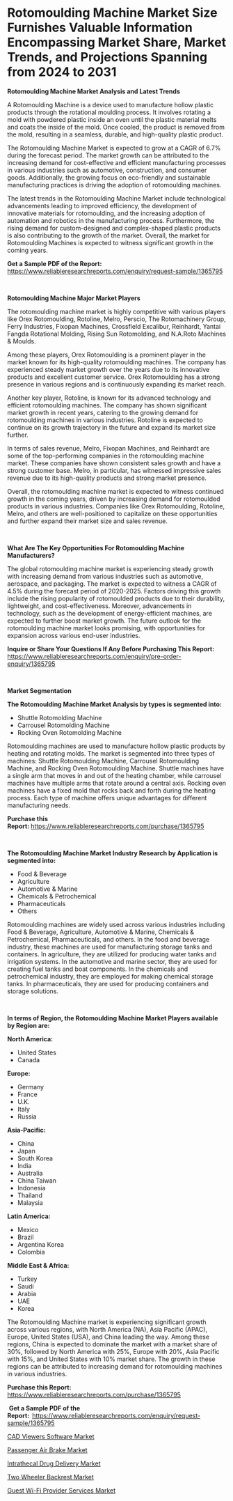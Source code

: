<p><h1>Rotomoulding Machine Market Size Furnishes Valuable Information Encompassing Market Share, Market Trends, and Projections Spanning from 2024 to 2031</h1></p><p><strong>Rotomoulding Machine Market Analysis and Latest Trends</strong></p>
<p><p>A Rotomoulding Machine is a device used to manufacture hollow plastic products through the rotational moulding process. It involves rotating a mold with powdered plastic inside an oven until the plastic material melts and coats the inside of the mold. Once cooled, the product is removed from the mold, resulting in a seamless, durable, and high-quality plastic product.</p><p>The Rotomoulding Machine Market is expected to grow at a CAGR of 6.7% during the forecast period. The market growth can be attributed to the increasing demand for cost-effective and efficient manufacturing processes in various industries such as automotive, construction, and consumer goods. Additionally, the growing focus on eco-friendly and sustainable manufacturing practices is driving the adoption of rotomoulding machines.</p><p>The latest trends in the Rotomoulding Machine Market include technological advancements leading to improved efficiency, the development of innovative materials for rotomoulding, and the increasing adoption of automation and robotics in the manufacturing process. Furthermore, the rising demand for custom-designed and complex-shaped plastic products is also contributing to the growth of the market. Overall, the market for Rotomoulding Machines is expected to witness significant growth in the coming years.</p></p>
<p><strong>Get a Sample PDF of the Report:&nbsp;</strong> <a href="https://www.reliableresearchreports.com/enquiry/request-sample/1365795">https://www.reliableresearchreports.com/enquiry/request-sample/1365795</a></p>
<p>&nbsp;</p>
<p><strong>Rotomoulding Machine Major Market Players</strong></p>
<p><p>The rotomoulding machine market is highly competitive with various players like Orex Rotomoulding, Rotoline, Melro, Perscio, The Rotomachinery Group, Ferry Industries, Fixopan Machines, Crossfield Excalibur, Reinhardt, Yantai Fangda Rotational Molding, Rising Sun Rotomolding, and N.A.Roto Machines & Moulds.</p><p>Among these players, Orex Rotomoulding is a prominent player in the market known for its high-quality rotomoulding machines. The company has experienced steady market growth over the years due to its innovative products and excellent customer service. Orex Rotomoulding has a strong presence in various regions and is continuously expanding its market reach.</p><p>Another key player, Rotoline, is known for its advanced technology and efficient rotomoulding machines. The company has shown significant market growth in recent years, catering to the growing demand for rotomoulding machines in various industries. Rotoline is expected to continue on its growth trajectory in the future and expand its market size further.</p><p>In terms of sales revenue, Melro, Fixopan Machines, and Reinhardt are some of the top-performing companies in the rotomoulding machine market. These companies have shown consistent sales growth and have a strong customer base. Melro, in particular, has witnessed impressive sales revenue due to its high-quality products and strong market presence.</p><p>Overall, the rotomoulding machine market is expected to witness continued growth in the coming years, driven by increasing demand for rotomoulded products in various industries. Companies like Orex Rotomoulding, Rotoline, Melro, and others are well-positioned to capitalize on these opportunities and further expand their market size and sales revenue.</p></p>
<p>&nbsp;</p>
<p><strong>What Are The Key Opportunities For Rotomoulding Machine Manufacturers?</strong></p>
<p><p>The global rotomoulding machine market is experiencing steady growth with increasing demand from various industries such as automotive, aerospace, and packaging. The market is expected to witness a CAGR of 4.5% during the forecast period of 2020-2025. Factors driving this growth include the rising popularity of rotomoulded products due to their durability, lightweight, and cost-effectiveness. Moreover, advancements in technology, such as the development of energy-efficient machines, are expected to further boost market growth. The future outlook for the rotomoulding machine market looks promising, with opportunities for expansion across various end-user industries.</p></p>
<p><strong>Inquire or Share Your Questions If Any Before Purchasing This Report:</strong> <a href="https://www.reliableresearchreports.com/enquiry/pre-order-enquiry/1365795">https://www.reliableresearchreports.com/enquiry/pre-order-enquiry/1365795</a></p>
<p>&nbsp;</p>
<p><strong>Market Segmentation</strong></p>
<p><strong>The Rotomoulding Machine Market Analysis by types is segmented into:</strong></p>
<p><ul><li>Shuttle Rotomolding Machine</li><li>Carrousel Rotomolding Machine</li><li>Rocking Oven Rotomolding Machine</li></ul></p>
<p><p>Rotomoulding machines are used to manufacture hollow plastic products by heating and rotating molds. The market is segmented into three types of machines: Shuttle Rotomoulding Machine, Carrousel Rotomoulding Machine, and Rocking Oven Rotomoulding Machine. Shuttle machines have a single arm that moves in and out of the heating chamber, while carrousel machines have multiple arms that rotate around a central axis. Rocking oven machines have a fixed mold that rocks back and forth during the heating process. Each type of machine offers unique advantages for different manufacturing needs.</p></p>
<p><strong>Purchase this Report:&nbsp;</strong><a href="https://www.reliableresearchreports.com/purchase/1365795">https://www.reliableresearchreports.com/purchase/1365795</a></p>
<p>&nbsp;</p>
<p><strong>The Rotomoulding Machine Market Industry Research by Application is segmented into:</strong></p>
<p><ul><li>Food & Beverage</li><li>Agriculture</li><li>Automotive & Marine</li><li>Chemicals & Petrochemical</li><li>Pharmaceuticals</li><li>Others</li></ul></p>
<p><p>Rotomoulding machines are widely used across various industries including Food & Beverage, Agriculture, Automotive & Marine, Chemicals & Petrochemical, Pharmaceuticals, and others. In the food and beverage industry, these machines are used for manufacturing storage tanks and containers. In agriculture, they are utilized for producing water tanks and irrigation systems. In the automotive and marine sector, they are used for creating fuel tanks and boat components. In the chemicals and petrochemical industry, they are employed for making chemical storage tanks. In pharmaceuticals, they are used for producing containers and storage solutions.</p></p>
<p>&nbsp;</p>
<p><strong>In terms of Region, the Rotomoulding Machine Market Players available by Region are:</strong></p>
<p>
    <p> <strong> North America: </strong>
        <ul>
            <li>United States</li>
            <li>Canada</li>
        </ul>
        </p> 
    <p> <strong> Europe: </strong>
        <ul>
            <li>Germany</li>
            <li>France</li>
            <li>U.K.</li>
            <li>Italy</li>
            <li>Russia</li>
        </ul>
        </p> 
    <p> <strong> Asia-Pacific: </strong>
        <ul>
            <li>China</li>
            <li>Japan</li>
            <li>South Korea</li>
            <li>India</li>
            <li>Australia</li>
            <li>China Taiwan</li>
            <li>Indonesia</li>
            <li>Thailand</li>
            <li>Malaysia</li>
        </ul>
        </p> 
    <p> <strong> Latin America: </strong>
        <ul>
            <li>Mexico</li>
            <li>Brazil</li>
            <li>Argentina Korea</li>
            <li>Colombia</li>
        </ul>
        </p> 
    <p> <strong> Middle East & Africa: </strong>
        <ul>
            <li>Turkey</li>
            <li>Saudi</li>
            <li>Arabia</li>
            <li>UAE</li>
            <li>Korea</li>
        </ul>
    </p>
    </p>
<p><p>The Rotomoulding Machine market is experiencing significant growth across various regions, with North America (NA), Asia Pacific (APAC), Europe, United States (USA), and China leading the way. Among these regions, China is expected to dominate the market with a market share of 30%, followed by North America with 25%, Europe with 20%, Asia Pacific with 15%, and United States with 10% market share. The growth in these regions can be attributed to increasing demand for rotomoulding machines in various industries.</p></p>
<p><strong>Purchase this Report: </strong><a href="https://www.reliableresearchreports.com/purchase/1365795">https://www.reliableresearchreports.com/purchase/1365795</a></p>
<p>&nbsp;<strong>Get a Sample PDF of the Report:&nbsp;&nbsp;</strong><a href="https://www.reliableresearchreports.com/enquiry/request-sample/1365795">https://www.reliableresearchreports.com/enquiry/request-sample/1365795</a></p>
<p><strong></strong></p>
<p><p><a href="https://issuu.com/reportprime-2/docs/cad-viewers-software-market-size-2030.pptx">CAD Viewers Software Market</a></p><p><a href="https://github.com/juancolorado15/Market-Research-Report-List-1/blob/main/passenger-air-brake-market.md">Passenger Air Brake Market</a></p><p><a href="https://github.com/mohamedbakry57/Market-Research-Report-List-1/blob/main/intrathecal-drug-delivery-market.md">Intrathecal Drug Delivery Market</a></p><p><a href="https://github.com/dx0328/Market-Research-Report-List-1/blob/main/two-wheeler-backrest-market.md">Two Wheeler Backrest Market</a></p><p><a href="https://issuu.com/reportprime-2/docs/guest-wi-fi-provider-services-market-size-2030.ppt">Guest Wi-Fi Provider Services Market</a></p></p>